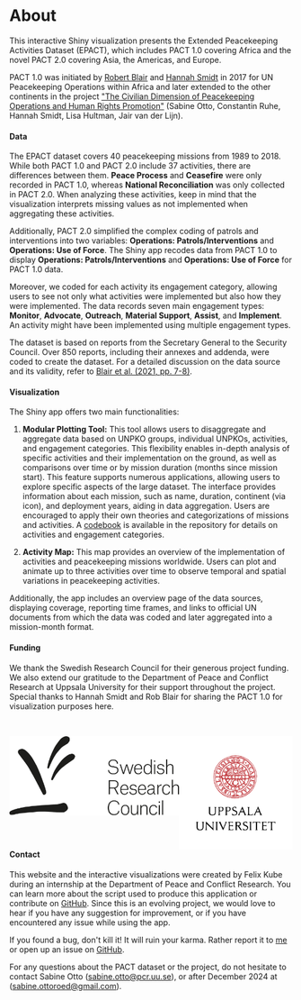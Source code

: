 # About

This interactive Shiny visualization presents the Extended Peacekeeping Activities Dataset (EPACT), which includes PACT 1.0 covering Africa and the novel PACT 2.0 covering Asia, the Americas, and Europe.

PACT 1.0 was initiated by [Robert Blair](https://robblair.net/) and [Hannah Smidt](https://hannahsmidt.com/) in 2017 for UN Peacekeeping Operations within Africa and later extended to the other continents in the project ["The Civilian Dimension of Peacekeeping Operations and Human Rights Promotion"](https://pcr.uu.se/research/research-themes/human-rights/the-civilian-dimension-of-peacekeeping-operations-and-human-rights-promotion/) (Sabine Otto, Constantin Ruhe, Hannah Smidt, Lisa Hultman, Jair van der Lijn).

#### Data

The EPACT dataset covers 40 peacekeeping missions from 1989 to 2018. While both PACT 1.0 and PACT 2.0 include 37 activities, there are differences between them. **Peace Process** and **Ceasefire** were only recorded in PACT 1.0, whereas **National Reconciliation** was only collected in PACT 2.0. When analyzing these activities, keep in mind that the visualization interprets missing values as not implemented when aggregating these activities.

Additionally, PACT 2.0 simplified the complex coding of patrols and interventions into two variables: **Operations: Patrols/Interventions** and **Operations: Use of Force**. The Shiny app recodes data from PACT 1.0 to display **Operations: Patrols/Interventions** and **Operations: Use of Force** for PACT 1.0 data.

Moreover, we coded for each activity its engagement category, allowing users to see not only what activities were implemented but also how they were implemented. The data records seven main engagement types: **Monitor**, **Advocate**, **Outreach**, **Material Support**, **Assist**, and **Implement**. An activity might have been implemented using multiple engagement types.

The dataset is based on reports from the Secretary General to the Security Council. Over 850 reports, including their annexes and addenda, were coded to create the dataset. For a detailed discussion on the data source and its validity, refer to [Blair et al. (2021, pp. 7-8)](https://onlinelibrary.wiley.com/doi/full/10.1111/ajps.12650).

#### Visualization

The Shiny app offers two main functionalities:

1. **Modular Plotting Tool:** This tool allows users to disaggregate and aggregate data based on UNPKO groups, individual UNPKOs, activities, and engagement categories. This flexibility enables in-depth analysis of specific activities and their implementation on the ground, as well as comparisons over time or by mission duration (months since mission start). This feature supports numerous applications, allowing users to explore specific aspects of the large dataset. The interface provides information about each mission, such as name, duration, continent (via icon), and deployment years, aiding in data aggregation. Users are encouraged to apply their own theories and categorizations of missions and activities. A [codebook](https://dataverse.harvard.edu/file.xhtml?fileId=10230088&version=1.0) is available in the repository for details on activities and engagement categories.

2. **Activity Map:** This map provides an overview of the implementation of activities and peacekeeping missions worldwide. Users can plot and animate up to three activities over time to observe temporal and spatial variations in peacekeeping activities.

Additionally, the app includes an overview page of the data sources, displaying coverage, reporting time frames, and links to official UN documents from which the data was coded and later aggregated into a mission-month format.

#### Funding

We thank the Swedish Research Council for their generous project funding. We also extend our gratitude to the Department of Peace and Conflict Research at Uppsala University for their support throughout the project. Special thanks to Hannah Smidt and Rob Blair for sharing the PACT 1.0 for visualization purposes here.

</br>

<img src="data/logos/VR_logo.png" alt="Kapradet Logo" width="60%" style="float: left"/> <img src="data/logos/UU_logo.svg" alt="Uni Uppsala Logo" width="40%" style="float: left"/>

#### Contact

This website and the interactive visualizations were created by Felix Kube during an internship at the Department of Peace and Conflict Research. You can learn more about the script used to produce this application or contribute on [GitHub](https://github.com/flixi67/PACT). Since this is an evolving project, we would love to hear if you have any suggestion for improvement, or if you have encountered any issue while using the app.

If you found a bug, don't kill it! It will ruin your karma. Rather report it to [me](mailto:felix.kube@uni.kn?subject=PACT%20Shiny%20app) or open up an issue on [GitHub](https://github.com/flixi67/PACT/issues).

For any questions about the PACT dataset or the project, do not hesitate to contact Sabine Otto ([sabine.otto\@pcr.uu.se](mailto:sabine.otto@pcr.uu.se?subject=PACT)), or after December 2024 at ([sabine.ottoroed@gmail.com](mailto:sabine.ottoroed@gmail.com?subject=PACT)).
